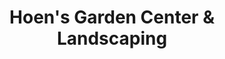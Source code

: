 ---
title: "Hoen's Garden Center & Landscaping"
url: /holland/hoens-garden-center-and-landscaping/
shop: garden centre
---
